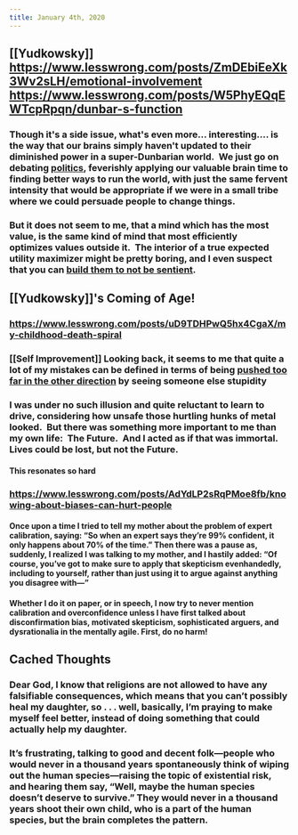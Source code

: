 ```yaml
---
title: January 4th, 2020
---
```


## [[Yudkowsky]] https://www.lesswrong.com/posts/ZmDEbiEeXk3Wv2sLH/emotional-involvement https://www.lesswrong.com/posts/W5PhyEQqEWTcpRpqn/dunbar-s-function
### Though it's a side issue, what's even more... interesting.... is the way that our brains simply __haven't updated__ to their diminished power in a super-Dunbarian world.  We just go on debating [politics](https://www.lesswrong.com/lw/gw/politics_is_the_mindkiller/), feverishly applying our valuable brain time to finding better ways to run the world, with just the same fervent intensity that would be appropriate if we were in a small tribe where we could persuade people to change things.

### But it does not seem to me, that a mind which __has__ the most value, is the same kind of mind that most __efficiently optimizes__ values outside it.  The interior of a true expected utility maximizer might be pretty boring, and I even suspect that you can [build them to not be sentient](https://www.lesswrong.com/lw/x7/cant_unbirth_a_child/).

## [[Yudkowsky]]'s Coming of Age!
### https://www.lesswrong.com/posts/uD9TDHPwQ5hx4CgaX/my-childhood-death-spiral

### [[Self Improvement]] Looking back, it seems to me that quite a lot of my mistakes can be defined in terms of being [pushed too far in the other direction](https://www.lesswrong.com/lw/lw/reversed_stupidity_is_not_intelligence/) by seeing someone else stupidity

### I was under no such illusion and quite reluctant to learn to drive, considering how unsafe those hurtling hunks of metal looked.  But there was something more important to me than my own life:  The Future.  And I acted as if __that__ was immortal.  Lives could be lost, but not the Future.
#### This resonates so hard

### https://www.lesswrong.com/posts/AdYdLP2sRqPMoe8fb/knowing-about-biases-can-hurt-people
#### Once upon a time I tried to tell my mother about the problem of expert calibration, saying: “So when an expert says they’re 99% confident, it only happens about 70% of the time.” Then there was a pause as, suddenly, I realized I was talking to my mother, and I hastily added: “Of course, you’ve got to make sure to apply that skepticism evenhandedly, including to yourself, rather than just using it to argue against anything you disagree with—”

#### Whether I do it on paper, or in speech, I now try to never mention calibration and overconfidence unless I have first talked about disconfirmation bias, motivated skepticism, sophisticated arguers, and dysrationalia in the mentally agile. First, do no harm!

#### 

## Cached Thoughts
### Dear God, I know that religions are not allowed to have any falsifiable consequences, which means that you can’t possibly heal my daughter, so . . . well, basically, I’m praying to make myself feel better, instead of doing something that could actually help my daughter.

### It’s frustrating, talking to good and decent folk—people who would never in a thousand years __spontaneously__ think of wiping out the human species—raising the topic of existential risk, and hearing them say, “Well, maybe the human species doesn’t deserve to survive.” They would never in a thousand years shoot their own child, who is a part of the human species, but the brain completes the pattern.

